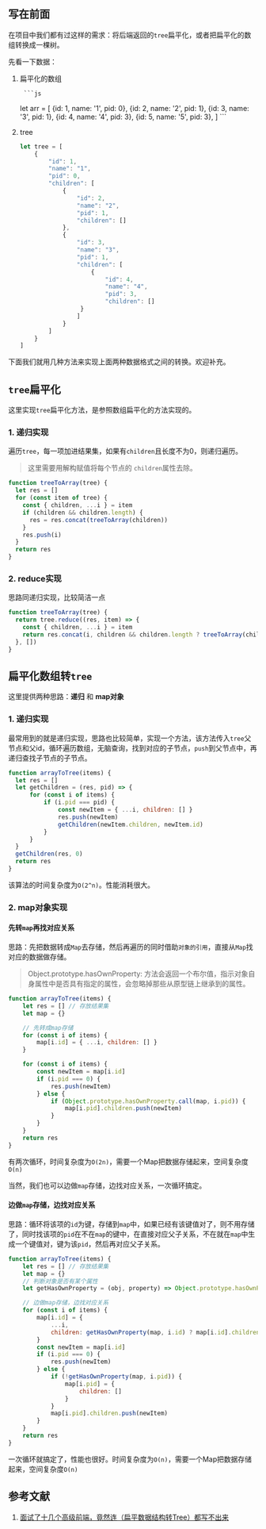

## 写在前面

在项目中我们都有过这样的需求：将后端返回的`tree`扁平化，或者把扁平化的数组转换成一棵树。

先看一下数据：

1. 扁平化的数组

        ```js
   let arr = [
       {id: 1, name: '1', pid: 0},
       {id: 2, name: '2', pid: 1},
    	{id: 3, name: '3', pid: 1},
   	{id: 4, name: '4', pid: 3},
   	{id: 5, name: '5', pid: 3},
   ]
        ```

2. tree

   ```js
   let tree = [
       {
           "id": 1,
           "name": "1",
           "pid": 0,
           "children": [
               {
                   "id": 2,
                   "name": "2",
                   "pid": 1,
                   "children": []
               },
               {
                   "id": 3,
                   "name": "3",
                   "pid": 1,
                   "children": [
                       {
                           "id": 4,
                           "name": "4",
                           "pid": 3,
                           "children": []
               		}
                   ]
               }
           ]
       }
   ]
   ```

   

下面我们就用几种方法来实现上面两种数据格式之间的转换。欢迎补充。



## `tree`扁平化

这里实现`tree`扁平化方法，是参照数组扁平化的方法实现的。

### 1. 递归实现

遍历`tree`，每一项加进结果集，如果有`children`且长度不为0，则递归遍历。

> 这里需要用解构赋值将每个节点的 `children`属性去除。

```js
function treeToArray(tree) {
  let res = []
  for (const item of tree) {
    const { children, ...i } = item
    if (children && children.length) {
      res = res.concat(treeToArray(children))
    }
    res.push(i)
  }
  return res
}
```



### 2. reduce实现

思路同递归实现，比较简洁一点

```js
function treeToArray(tree) {
  return tree.reduce((res, item) => {
    const { children, ...i } = item
    return res.concat(i, children && children.length ? treeToArray(children) : [])
  }, [])
}
```



## 扁平化数组转`tree`

这里提供两种思路：**递归** 和 **map对象**

### 1. 递归实现

最常用到的就是递归实现，思路也比较简单，实现一个方法，该方法传入`tree`父节点和父id，循环遍历数组，无脑查询，找到对应的子节点，`push`到父节点中，再递归查找子节点的子节点。

```js
function arrayToTree(items) {
  let res = []
  let getChildren = (res, pid) => {
      for (const i of items) {
          if (i.pid === pid) {
              const newItem = { ...i, children: [] }
              res.push(newItem)
              getChildren(newItem.children, newItem.id)
          }
      }
  }
  getChildren(res, 0)
  return res
}
```

该算法的时间复杂度为`O(2^n)`。性能消耗很大。

### 2. map对象实现

#### 先转`map`再找对应关系

思路：先把数据转成`Map`去存储，然后再遍历的同时借助`对象的引用`，直接从`Map`找对应的数据做存储。

> Object.prototype.hasOwnProperty: 方法会返回一个布尔值，指示对象自身属性中是否具有指定的属性，会忽略掉那些从原型链上继承到的属性。

```js
function arrayToTree(items) {
    let res = [] // 存放结果集
    let map = {}

    // 先转成map存储
    for (const i of items) {
        map[i.id] = { ...i, children: [] }
    }

    for (const i of items) {
        const newItem = map[i.id]
        if (i.pid === 0) {
            res.push(newItem)
        } else {
            if (Object.prototype.hasOwnProperty.call(map, i.pid)) {
                map[i.pid].children.push(newItem)
            }
        }
    }
    return res
}
```

 有两次循环，时间复杂度为`O(2n)`，需要一个Map把数据存储起来，空间复杂度`O(n)`

当然，我们也可以边做`map`存储，边找对应关系，一次循环搞定。

#### 边做`map`存储，边找对应关系

思路：循环将该项的`id`为键，存储到`map`中，如果已经有该键值对了，则不用存储了，同时找该项的`pid`在不在`map`的键中，在直接对应父子关系，不在就在`map`中生成一个键值对，键为该`pid`，然后再对应父子关系。

```js
function arrayToTree(items) {
    let res = [] // 存放结果集
    let map = {}
    // 判断对象是否有某个属性
    let getHasOwnProperty = (obj, property) => Object.prototype.hasOwnProperty.call(obj, property)

    // 边做map存储，边找对应关系
    for (const i of items) {
        map[i.id] = {
            ...i,
            children: getHasOwnProperty(map, i.id) ? map[i.id].children : []
        }
        const newItem = map[i.id]
        if (i.pid === 0) {
            res.push(newItem)
        } else {
            if (!getHasOwnProperty(map, i.pid)) {
                map[i.pid] = {
                    children: []
                }
            }
            map[i.pid].children.push(newItem)
        }
    }
    return res
}
```

一次循环就搞定了，性能也很好。时间复杂度为`O(n)`，需要一个Map把数据存储起来，空间复杂度`O(n)`



## 参考文献

1. [面试了十几个高级前端，竟然连（扁平数据结构转Tree）都写不出来](https://juejin.cn/post/6983904373508145189)
